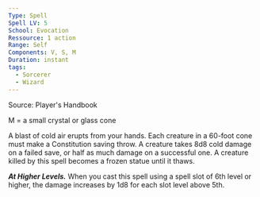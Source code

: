 ```yaml
---
Type: Spell
Spell LV: 5
School: Evocation
Ressource: 1 action
Range: Self
Components: V, S, M
Duration: instant
tags:
  - Sorcerer
  - Wizard
---
```

Source: Player's Handbook

M = a small crystal or glass cone

A blast of cold air erupts from your hands. Each creature in a 60-foot cone must make a Constitution saving throw. A creature takes 8d8 cold damage on a failed save, or half as much damage on a successful one. A creature killed by this spell becomes a frozen statue until it thaws.

**_At Higher Levels._** When you cast this spell using a spell slot of 6th level or higher, the damage increases by 1d8 for each slot level above 5th.